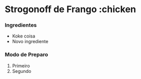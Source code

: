 # Strogonoff de Frango :chicken

### Ingredientes
 - Koke coisa
 - Novo ingrediente
 
### Modo de Preparo
 1. Primeiro
 2. Segundo

